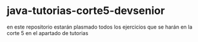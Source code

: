 # java-tutorias-corte5-devsenior
en este repositorio estarán plasmado todos los ejercicios que se harán en la corte 5 en el apartado de tutorias 
